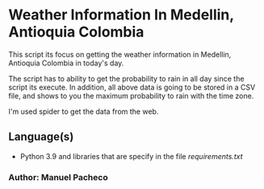 # Weather Information In Medellin, Antioquia Colombia
This script its focus on getting the weather information in Medellin, Antioquia Colombia in today's day.

The script has to ability to get the probability to rain in all day since the script its execute. In addition, all above data is going to be stored in a CSV file, and shows to you the maximum probability to rain with the time zone.

I'm used spider to get the data from the web.
## Language(s)
- Python 3.9 and libraries that are specify in the file *requirements.txt*

### Author: Manuel Pacheco
